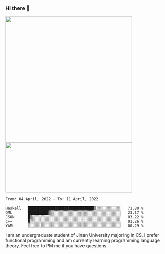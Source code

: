 ### Hi there 👋

<!--
**pe200012/pe200012** is a ✨ _special_ ✨ repository because its `README.md` (this file) appears on your GitHub profile.

Here are some ideas to get you started:

- 🔭 I’m currently working on ...
- 🌱 I’m currently learning ...
- 👯 I’m looking to collaborate on ...
- 🤔 I’m looking for help with ...
- 💬 Ask me about ...
- 📫 How to reach me: ...
- 😄 Pronouns: ...
- ⚡ Fun fact: ...
-->
<p>
    <img width="400em" src="https://github-readme-stats.vercel.app/api?username=pe200012&show_icons=true&icon_color=f44336&title_color=757de8">
    <img width="400em" height="159em" src="https://github-readme-stats.vercel.app/api/top-langs/?username=pe200012&hide=html,cmake,css&title_color=757de8&layout=compact">
</p>

<!--START_SECTION:waka-->
```text
From: 04 April, 2022 - To: 11 April, 2022

Haskell   █████████████████████████████▒░░░░░░░░░░░   71.80 % 
QML       █████████▒░░░░░░░░░░░░░░░░░░░░░░░░░░░░░░░   23.17 % 
JSON      █▒░░░░░░░░░░░░░░░░░░░░░░░░░░░░░░░░░░░░░░░   03.22 % 
C++       ▓░░░░░░░░░░░░░░░░░░░░░░░░░░░░░░░░░░░░░░░░   01.26 % 
YAML      ░░░░░░░░░░░░░░░░░░░░░░░░░░░░░░░░░░░░░░░░░   00.29 % 
```
<!--END_SECTION:waka-->

I am an undergraduate student of Jinan University majoring in CS. I prefer functional programming and am currently learning programming language theory. Feel free to PM me if you have questions.
